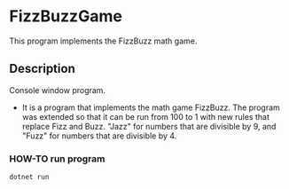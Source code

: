 # FizzBuzzGame

This program implements the FizzBuzz math game.

## Description

Console window program.

- It is a program that implements the math game FizzBuzz. The program was extended so that it can be run from 100 to 1 with new rules that replace Fizz and Buzz. "Jazz" for numbers that are divisible by 9, and
  "Fuzz" for numbers that are divisible by 4.

### HOW-TO run program

```
dotnet run
```
